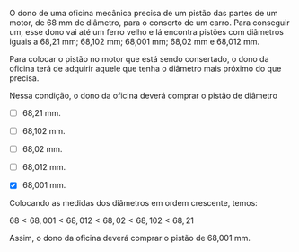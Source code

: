 

O dono de uma oficina mecânica precisa de um pistão das partes de um motor, de 68 mm de diâmetro, para o conserto de um carro. Para conseguir um, esse dono vai até um ferro velho e lá encontra pistões com diâmetros iguais a 68,21 mm; 68,102 mm; 68,001 mm; 68,02 mm e 68,012 mm.

Para colocar o pistão no motor que está sendo consertado, o dono da oficina terá de adquirir aquele que tenha o diâmetro mais próximo do que precisa.

Nessa condição, o dono da oficina deverá comprar o pistão de diâmetro



- [ ] 68,21 mm.
- [ ] 68,102 mm.
- [ ] 68,02 mm.
- [ ] 68,012 mm.
- [x] 68,001 mm.


Colocando as medidas dos diâmetros em ordem crescente, temos:

$68 < 68,001 < 68,012 < 68,02 < 68,102 < 68,21$

Assim, o dono da oficina deverá comprar o pistão de 68,001 mm.

        